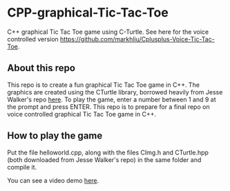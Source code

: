 # CPP-graphical-Tic-Tac-Toe
C++ graphical Tic Tac Toe game using C-Turtle. See here for the voice controlled version https://github.com/markhliu/Cplusplus-Voice-Tic-Tac-Toe.

## About this repo
This repo is to create a fun graphical Tic Tac Toe game in C++. The graphics are created using the CTurtle library, borrowed heavily from Jesse Walker's repo [here](https://github.com/walkerje/C-Turtle). To play the game, enter a number between 1 and 9 at the prompt and press ENTER. This repo is to prepare for a final repo on voice controlled graphical Tic Tac Toe game in C++. 

## How to play the game
Put the file helloworld.cpp, along with the files CImg.h and CTurtle.hpp (both downloaded from Jesse Walker's repo) in the same folder and compile it.

You can see a video demo [here](https://gattonweb.uky.edu/faculty/lium/cpp/ttt.mp4).   

